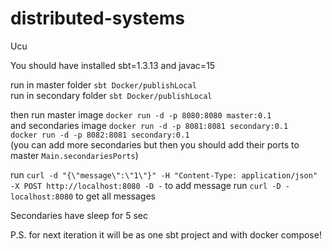 # distributed-systems
Ucu

You should have installed sbt=1.3.13 and javac=15

run in master folder ```sbt Docker/publishLocal``` \
run in secondary folder ```sbt Docker/publishLocal```

then run master image ```docker run -d -p 8080:8080 master:0.1``` \
and secondaries image ```docker run -d -p 8081:8081 secondary:0.1``` \
```docker run -d -p 8082:8081 secondary:0.1``` \
(you can add more secondaries but then you should add their ports to master ```Main.secondariesPorts```)

run ```curl -d "{\"message\":\"1\"}" -H "Content-Type: application/json" -X POST http://localhost:8080 -D -``` to add message
run ```curl -D - localhost:8080```  to get all messages

Secondaries have sleep for 5 sec

P.S. for next iteration it will be as one sbt project and with docker compose!
